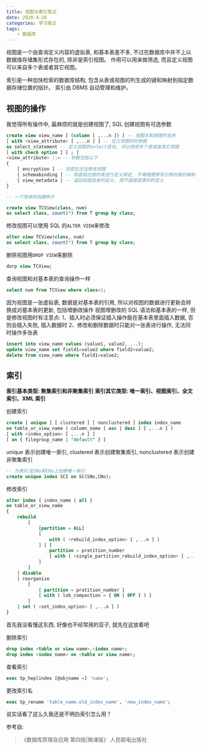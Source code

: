 ```yaml
---
title: 视图与索引笔记
date: 2020-4-26
categories: 学习笔记
tags:
    - 数据库
---
```


视图是一个由查询定义内容的虚拟表, 和基本表差不多, 不过在数据库中并不上以数据值存储集形式存在的, 除非是索引视图。
作用可以用来做筛选, 而且定义视图可以来自多个表或者其它视图。

索引是一种加快检索的数据库结构, 包含从表或视图的列生成的键和映射到指定数据存储位置的指针。
索引由 DBMS 自动管理和维护。

<!--more-->

## 视图的操作

我觉得所有操作中, 最麻烦的就是创建视图了, SQL 创建视图有可选参数

```SQL
create view view_name [ (column [ ,...n ]) ] -- 视图名和视图列名称
[ with <view_attribute> [ ,...n ] ] -- 定义视图时的参数
as select_statement -- 定义视图的select语句, 可以使用多个表或者其它视图
[ with check option ] [ ; ]
<view_attribute> ::= -- 参数包括以下
{
    [ encryption ] -- 加密后无法修改视图
    [ schemabinding ] -- 和底层应用的表进行定义绑定, 不难随便修改引用的表的架构
    [ view_metadata ] -- 返回视图自身列定义, 而不是底层表列的定义
}

-- 一个简单的创建例子

create view TCView(class, num)
as select class, count(*) from T group by class;
```

修改视图可以使用 SQL 的`ALTER VIEW`来修改

```SQL
alter view TCView(class, num)
as select class, count(*) from T group by class;
```

删除视图用`DROP VIEW`来删除

```SQL
dorp view TCView;
```

查询视图和对基本表的查询操作一样

```SQL
select num from TCView where class=1;
```

因为视图是一张虚拟表, 数据是对基本表的引用, 所以对视图的数据进行更新会转换成对基本表的更新, 包括增删改操作
视图增删改的 SQL 语法和基本表的一样, 但是修改视图时有注意点:
1、插入时必须保证插入操作能在基本表里面插入数据, 否则会插入失败, 插入数据时
2、修改和删除数据时只能对一张表进行操作, 无法同时操作多张表

```SQL
insert into view_name values (value1, value2, ...);
update view_name set field1=value2 where field2=value2;
delete from view_name where field1=value2;
```

## 索引

**索引基本类型: 聚集索引和非聚集索引**
**索引其它类型: 唯一索引、视图索引、全文索引、XML 索引**

创建索引

```SQL
create [ unique ] [ clustered ] [ nonclustered ] index index_name
on table_or_view_name ( column_name [ asc | desc ] [ ,...n ] )
[ with <index_option> [ ,...n ] ]
[ on { filegroup_name | "default" } ]
```

unique 表示创建唯一索引, clustered 表示创建聚集索引, nonclustered 表示创建非聚集索引

```SQL
-- 为表SC在SNo和CNo上创建唯一索引
create unique index SCI on SC(SNo,CNo);
```

修改索引

```SQL
alter index { index_name | all }
on table_or_view_name
{
    rebuild
        [
            [partition = ALL]
            [
                with ( <rebuild_index_option> [ ,...n ] )
            ] | [
                partition = pratition_number
                [ with ( <single_partition_rebuild_index_option> [ ,...n ] ) ]
            ]
        ]
    | disable
    | reorganize
        [
            [ partition = pratition_number ]
            [ with ( lob_compaction = { ON | OFF } ) ]
        ]
    | set ( <set_index_option> [ ,...n ] )
}
```

首先我没看懂这东西, 好像也不经常用的亚子, 就先在这放着吧

删除索引

```SQL
drop index <table or view name>.<index name>;
drop index <index name> on <table or view name>;
```

查看索引

```SQL
exec Sp_heplindex [@objname =] 'name';
```

更改索引名

```SQL
exec Sp_rename 'table_name.old_index_name', 'new_index_name';
```

说实话看了这么久我还是不明白索引怎么用？

参考自:
>《数据库原理及应用 第四版|微课版》 人民邮电出版社

